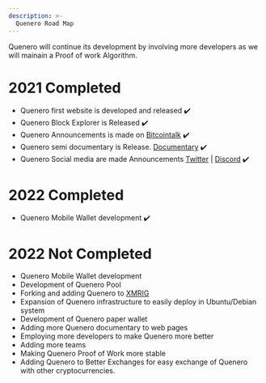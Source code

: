 ```yaml
---
description: >-
  Quenero Road Map 
---
```




Quenero will continue its development by involving more developers as we will mainain a Proof of work Algorithm.


# 2021 Completed 

- Quenero first website is developed and released ✔️
- Quenero Block Explorer is Released ✔️
- Quenero Announcements is made on [Bitcointalk](https://bitcointalk.org/index.php?topic=5357784) ✔️
- Quenero semi documentary is Release. [Documentary](https://docs.quenero.tech/) ✔️
- Quenero Social media are made Announcements [Twitter](https://twitter.com/quenero5) | [Discord](https://discord.gg/434TYkhUj3) ✔️

# 2022 Completed

- Quenero Mobile Wallet development ✔️

# 2022 Not Completed

- Quenero Mobile Wallet development 
- Development of Quenero Pool
- Forking and adding Quenero to [XMRIG](https://github.com/xmrig/xmrig)
- Expansion of Quenero infrastructure to easily deploy in Ubuntu/Debian system
- Development of Quenero paper wallet
- Adding more Quenero documentary to web pages
- Employing more developers to make Quenero more better
- Adding more teams
- Making Quenero Proof of Work more stable 
- Adding Quenero to Better Exchanges for easy exchange of Quenero with other cryptocurrencies. 
